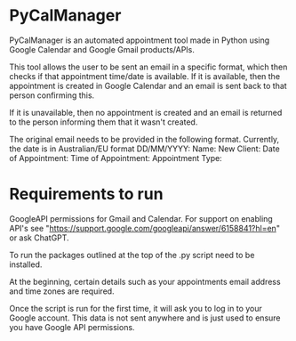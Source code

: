 # PyCalManager

PyCalManager is an automated appointment tool made in Python using Google Calendar and Google Gmail products/APIs.

This tool allows the user to be sent an email in a specific format, which then checks if that appointment time/date is available.
If it is available, then the appointment is created in Google Calendar and an email is sent back to that person confirming this.

If it is unavailable, then no appointment is created and an email is returned to the person informing them that it wasn't created.

The original email needs to be provided in the following format. Currently, the date is in Australian/EU format DD/MM/YYYY:
Name:
New Client:
Date of Appointment:
Time of Appointment:
Appointment Type:


# Requirements to run

GoogleAPI permissions for Gmail and Calendar. For support on enabling API's see "https://support.google.com/googleapi/answer/6158841?hl=en" or ask ChatGPT.

To run the packages outlined at the top of the .py script need to be installed.

At the beginning, certain details such as your appointments email address and time zones are required.

Once the script is run for the first time, it will ask you to log in to your Google account. This data is not sent anywhere and is just used to ensure you have Google API permissions.
